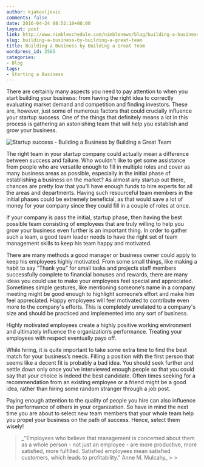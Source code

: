 ```yaml
---
author: kjakovljevic
comments: false
date: 2016-04-24 08:52:10+00:00
layout: post
link: http://www.nimbleschedule.com/nimblenews/blog/building-a-business-by-building-a-great-team/
slug: building-a-business-by-building-a-great-team
title: Building a Business by Building a Great Team
wordpress_id: 2565
categories:
- Blog
tags:
- Starting a Business
---
```


There are certainly many aspects you need to pay attention to when you start building your business: from having the right idea to correctly evaluating market demand and competition and finding investors. These are, however, just some of numerous factors that could crucially influence your startup success. One of the things that definitely means a lot in this process is gathering an astonishing team that will help you establish and grow your business.

![Startup success - Building a Business by Building a Great Team](http://www.nimbleschedule.com/wp-content/uploads/2016/04/building-a-business.jpg)  
  
  


The right team in your startup company could actually mean a difference between success and failure. Who wouldn't like to get some assistance from people who are versatile enough to fill in multiple roles and cover as many business areas as possible, especially in the initial phase of establishing a business on the market? As almost any startup out there, chances are pretty low that you’ll have enough funds to hire experts for all the areas and departments. Having such resourceful team members in the initial phases could be extremely beneficial, as that would save a lot of money for your company since they could fill in a couple of roles at once.

If your company is pass the initial, startup phase, then having the best possible team consisting of employees that are truly willing to help you grow your business even further is an important thing. In order to gather such a team, a good team leader needs to have the right set of team management skills to keep his team happy and motivated.

There are many methods a good manager or business owner could apply to keep his employees highly motivated. From some small things, like making a habit to say “Thank you” for small tasks and projects staff members successfully complete to financial bonuses and rewards, there are many ideas you could use to make your employees feel special and appreciated. Sometimes simple gestures, like mentioning someone’s name in a company meeting might be good enough to highlight someone’s effort and make him feel appreciated. Happy employees will feel motivated to contribute even more to the company's efforts. This is completely unrelated to a company's size and should be practiced and implemented into any sort of business. 

Highly motivated employees create a highly positive working environment and ultimately influence the organization’s performance. Treating your employees with respect eventually pays off. 

While hiring, it is quite important to take some extra time to find the best match for your business’s needs. Filling a position with the first person that seems like a decent fit is probably a bad idea. You should seek further and settle down only once you’ve interviewed enough people so that you could say that your choice is indeed the best candidate. Often times seeking for a recommendation from an existing employee or a friend might be a good idea, rather than hiring some random stranger through a job post.

Paying enough attention to the quality of people you hire can also influence the performance of others in your organization. So have in mind the next time you are about to select new team members that your whole team help you propel your business on the path of success. Hence, select them wisely!



<blockquote>_"Employees who believe that management is concerned about them as a whole person - not just an employee - are more productive, more satisfied, more fulfilled. Satisfied employees mean satisfied customers, which leads to profitability."
Anne M. Mulcahy_
> 
> </blockquote>



